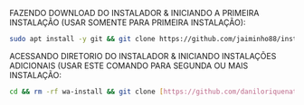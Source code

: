 FAZENDO DOWNLOAD DO INSTALADOR & INICIANDO A PRIMEIRA INSTALAÇÃO (USAR SOMENTE PARA PRIMEIRA INSTALAÇÃO):

```bash
sudo apt install -y git && git clone https://github.com/jaiminho88/instaladornovo01.git && sudo chmod -R 777 instaladornovo01 && cd instaladornovo01 && sudo ./install_primaria
```

ACESSANDO DIRETORIO DO INSTALADOR & INICIANDO INSTALAÇÕES ADICIONAIS (USAR ESTE COMANDO PARA SEGUNDA OU MAIS INSTALAÇÃO:
```bash
cd && rm -rf wa-install && git clone [https://github.com/daniloriquenateste/instaladornovo01](https://github.com/jaiminho88/instaladornovo01).git && sudo chmod -R 777 ./wa-install && cd instaladornovo01 && sudo ./install_instancia
```

